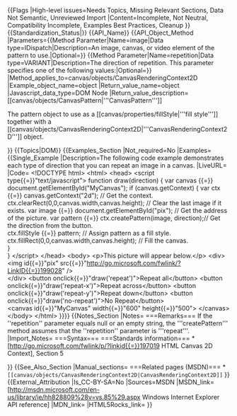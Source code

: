 {{Flags
|High-level issues=Needs Topics, Missing Relevant Sections, Data Not Semantic, Unreviewed Import
|Content=Incomplete, Not Neutral, Compatibility Incomplete, Examples Best Practices, Cleanup
}}
{{Standardization_Status|}}
{{API_Name}}
{{API_Object_Method
|Parameters={{Method Parameter|Name=image|Data type=IDispatch|Description=An image, canvas, or video element of the pattern to  use.|Optional=}}
{{Method Parameter|Name=repetition|Data type=VARIANT|Description=The direction of repetition. This parameter  specifies one of the following values:|Optional=}}
|Method_applies_to=canvas/objects/CanvasRenderingContext2D
|Example_object_name=object
|Return_value_name=object
|Javascript_data_type=DOM Node
|Return_value_description=[[canvas/objects/CanvasPattern|'''CanvasPattern''']]

The pattern object to use as a [[canvas/properties/fillStyle|'''fill style''']]  together with a [[canvas/objects/CanvasRenderingContext2D|'''CanvasRenderingContext2D''']] object.


}}
{{Topics|DOM}}
{{Examples_Section
|Not_required=No
|Examples={{Single_Example
|Description=The following code example demonstrates each type of direction that you can repeat an image in a canvas.
|LiveURL=
|Code=
&lt;!DOCTYPE html&gt; &lt;html&gt;
&lt;head&gt;
  &lt;script type{{=}}"text/javascript"&gt;
function draw(direction)
{
  var canvas {{=}} document.getElementById("MyCanvas");
  if (canvas.getContext) 
     {
      var ctx {{=}} canvas.getContext("2d");                // Get the context.
      ctx.clearRect(0,0,canvas.width,canvas.height);    // Clear the last image if it exists.
      var image {{=}} document.getElementById("pix");       // Get the address of the picture.
      var pattern {{=}} ctx.createPattern(image, direction);// Get the direction from the button.    
      ctx.fillStyle {{=}} pattern;                          // Assign pattern as a fill style.
      ctx.fillRect(0,0,canvas.width,canvas.height);     // Fill the canvas.   
    }  
}
  &lt;/script&gt;
&lt;/head&gt;
&lt;body&gt;
    &lt;p&gt;This picture will appear below.&lt;/p&gt;
    &lt;div&gt;
    &lt;img id{{=}}"pix" src{{=}}"http://go.microsoft.com/fwlink/?LinkID{{=}}199028" /&gt;   
    &lt;/div&gt;
    &lt;button onclick{{=}}"draw('repeat')"&gt;Repeat all&lt;/button&gt; 
    &lt;button onclick{{=}}"draw('repeat-x')"&gt;Repeat across&lt;/button&gt; 
    &lt;button onclick{{=}}"draw('repeat-y')"&gt;Repeat down&lt;/button&gt; 
    &lt;button onclick{{=}}"draw('no-repeat')"&gt;No Repeat&lt;/button&gt;     
  &lt;canvas id{{=}}"MyCanvas" width{{=}}"600" height{{=}}"500"&gt; &lt;/canvas&gt;
&lt;/body&gt;
&lt;/html&gt; 
}}}}
{{Notes_Section
|Notes=
===Remarks===
If  the ''repetition''  parameter equals null or an empty string,   the '''createPattern''' method assumes that the ''repetition'' parameter is '''repeat'''.
|Import_Notes=
===Syntax===
===Standards information===
*[http://go.microsoft.com/fwlink/p/?linkid{{=}}197019 HTML Canvas 2D Context], Section 5


}}
{{See_Also_Section
|Manual_sections=
===Related pages (MSDN)===
*<code>[[canvas/objects/CanvasRenderingContext2D|CanvasRenderingContext2D]]</code>
}}
{{External_Attribution
|Is_CC-BY-SA=No
|Sources=MSDN
|MSDN_link=[http://msdn.microsoft.com/en-us/library/ie/hh828809%28v=vs.85%29.aspx Windows Internet Explorer API reference]
|MDN_link=
|HTML5Rocks_link=
}}